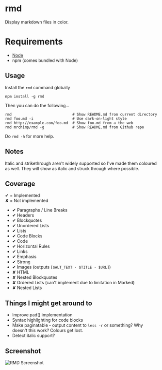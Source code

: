 # rmd #

Display markdown files in color.

# Requirements #

  * [Node](http://nodejs.org/)
  * npm (comes bundled with Node)

## Usage ##

Install the `rmd` command globally

    npm install -g rmd

Then you can do the following...

    rmd                            # Show README.md from current directory
    rmd foo.md -i                  # Use dark-on-light style
    rmd http://example.com/foo.md  # Show foo.md from a the web
    rmd mrchimp/rmd -g             # Show README.md from Github repo

Do `rmd -h` for more help.
 

## Notes ##

Italic and strikethrough aren't widely supported so I've made them coloured as well. They will show as italic and struck through where possible.


## Coverage ##

✔ = Implemented  
✘ = Not implemented

 * ✔ Paragraphs / Line Breaks
 * ✔ Headers
 * ✔ Blockquotes
 * ✔ Unordered Lists
 * ✔ Lists
 * ✔ Code Blocks
 * ✔ Code
 * ✔ Horizontal Rules
 * ✔ Links
 * ✔ Emphasis
 * ✔ Strong
 * ✔ Images (outputs `[$ALT_TEXT - $TITLE - $URL]`)
 * ✘ HTML
 * ✘ Nested Blockquotes
 * ✘ Ordered Lists (can't implement due to limitation in Marked)
 * ✘ Nested Lists


## Things I might get around to ##

* Improve pad() implementation
* Syntax highlighting for code blocks
* Make paginatable - output content to `less -r` or something? Why doesn't this work? Colours get lost.
* Detect italic support?

## Screenshot ##

![RMD Screenshot](http://deviouschimp.co.uk/misc/rmd-screenshot.png)
